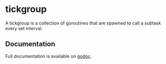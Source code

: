 # tickgroup

A tickgroup is a collection of goroutines that are spawned to call a subtask
every set interval.

## Documentation

Full documentation is available on [godoc](https://godoc.org/github.com/heroku/x/tickgroup).
